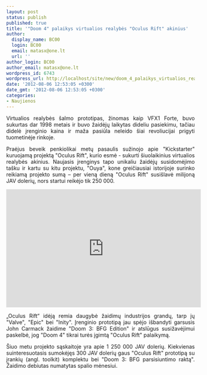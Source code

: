 ```yaml
---
layout: post
status: publish
published: true
title: '"Doom 4" palaikys virtualios realybės "Oculus Rift" akinius'
author:
  display_name: BC00
  login: BC00
  email: matasx@one.lt
  url: ''
author_login: BC00
author_email: matasx@one.lt
wordpress_id: 6743
wordpress_url: http://localhost/site/new/doom_4_palaikys_virtualios_realybes_oculus_rift_akinius/
date: '2012-08-06 12:53:05 +0300'
date_gmt: '2012-08-06 12:53:05 +0300'
categories:
- Naujienos
---
```

<p style="text-align: justify;">
	Virtualios realybės &scaron;almo prototipas, žinomas kaip VFX1 Forte, buvo sukurtas dar 1998 metais ir buvo žaidėjų laikytas dideliu pasiekimu, tačiau didelė įrenginio kaina ir maža pasiūla neleido &scaron;iai revoliucijai prigyti tuometinėje rinkoje.</p>
<p style="text-align: justify;">
	Praėjus beveik penkiolikai metų pasaulis sužinojo apie &quot;Kickstarter&quot; kuruojamą projektą &quot;Oculus Rift&quot;, kurio esmė - sukurti &scaron;iuolaikinius virtualios realybės akinius. Naujasis įrenginys tapo unikaliu žaidėjų susidomėjimo ta&scaron;ku ir kartu su kitu projektu, &quot;Ouya&quot;, kone greičiausiai istorijoje surinko reikiamą projekto sumą &ndash; per vieną dieną &quot;Oculus Rift&quot; susi&scaron;lavė milijoną JAV dolerių, nors startui reikėjo tik 250 000.</p>
<p>
	<iframe allowfullscreen="" frameborder="0" height="315" src="http://www.youtube.com/embed/uzCwczY1jTM" width="520"></iframe></p>
<p style="text-align: justify;">
	&bdquo;Oculus Rift&ldquo; idėją remia daugybė žaidimų industrijos grandų, tarp jų &quot;Valve&quot;, &quot;Epic&quot; bei &quot;Inity&quot;. Įrenginio prototipą jau spėjo i&scaron;bandyti garsusis John Carmack žaidime &quot;Doom 3: BFG Edition&quot; ir atslūgus susižavėjimui paskelbė, jog &quot;Doom 4&quot; tikrai turės įgimtą &quot;Oculus Rift&quot; palaikymą.</p>
<p style="text-align: justify;">
	&Scaron;iuo metu projekto sąskaitoje yra apie 1 250 000 JAV dolerių. Kiekvienas suinteresuotasis sumokėjęs 300 JAV dolerių gaus &quot;Oculus Rift&quot; prototipą su įrankių (angl. toolkit) komplektu bei &quot;Doom 3: BFG parsisiuntimo raktą&quot;. Žaidimo debiutas numatytas spalio mėnesiui.</p>
